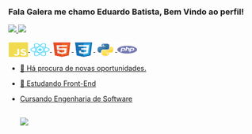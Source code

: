 ### Fala Galera me chamo Eduardo Batista, Bem Vindo ao perfil!
  
  <div>
    <a href="https://github.com/eudevedu">
    <img height="180em" src="https://github-readme-stats.vercel.app/api?username=eudevedushow_icons=truetheme=draculainclude_all_commits=truecount_private=true"/>
    <img height="180em" src="https://github-readme-stats.vercel.app/api/top-langs/?username=eudevedulayout=compactlangs_count=7theme=dracula"/>
  </div>

  <div style="display: inline_block"><br>
  <img align="center" alt="Edu-Js" height="30" width="40" src="https://raw.githubusercontent.com/devicons/devicon/master/icons/javascript/javascript-plain.svg">
  <img align="center" alt="Edu-React" height="30" width="40" src="https://raw.githubusercontent.com/devicons/devicon/master/icons/react/react-original.svg">
  <img align="center" alt="Edu-HTML" height="30" width="40" src="https://raw.githubusercontent.com/devicons/devicon/master/icons/html5/html5-original.svg">
  <img align="center" alt="Edu-CSS" height="30" width="40" src="https://raw.githubusercontent.com/devicons/devicon/master/icons/css3/css3-original.svg">
  <img align="center" alt="Edu-Python" height="30" width="40" src="https://raw.githubusercontent.com/devicons/devicon/master/icons/python/python-original.svg">
  <img align="center" alt="Edu-PHP" height="30" width="40" src="https://raw.githubusercontent.com/devicons/devicon/master/icons/php/php-plain.svg">
</div>
  
- 🔭 Há procura de novas oportunidades.
- 🌱 Estudando Front-End
- Cursando Engenharia de Software
  
  ##
  
  <div>
    <a href="https://www.linkedin.com/in/eduardosbatistadev/" target="_blank"><img src="https://img.shields.io/badge/LinkedIn-0077B5?style=for-the-badge&logo=linkedin&logoColor=white" target="_blank"></a> 
 
  </div
